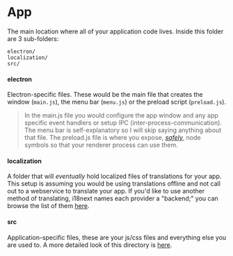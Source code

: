 # App
The main location where all of your application code lives. Inside this folder are 3 sub-folders:
```
electron/
localization/
src/
```

#### electron
Electron-specific files. These would be the main file that creates the window (`main.js`), the menu bar (`menu.js`) or the preload script (`preload.js`).

> In the main.js file you would configure the app window and any app specific event handlers or setup IPC (inter-process-communication). The menu bar is self-explanatory so I will skip saying anything about that file. The preload.js file is where you expose, [_safely_](https://blog.doyensec.com/2019/04/03/subverting-electron-apps-via-insecure-preload.html), node symbols so that your renderer process can use them.

#### localization
A folder that will _eventually_ hold localized files of translations for your app. This setup is assuming you would be using translations offline and not call out to a webservice to translate your app. If you'd like to use another method of translating, i18next names each provider a "backend;" you can browse the list of them [here](https://www.i18next.com/overview/plugins-and-utils#backends).

#### src
Application-specific files, these are your js/css files and everything else you are used to. A more detailed look of this directory is [here](https://github.com/reZach/secure-electron-template/blob/master/docs/src.md).